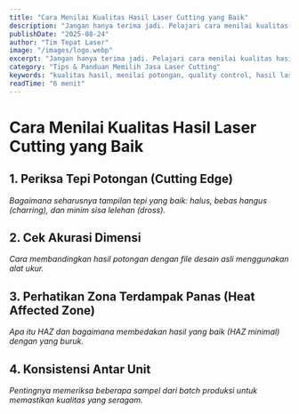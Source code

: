```yaml
---
title: "Cara Menilai Kualitas Hasil Laser Cutting yang Baik"
description: "Jangan hanya terima jadi. Pelajari cara menilai kualitas hasil potongan laser cutting, dari kehalusan tepi hingga akurasi dimensi."
publishDate: "2025-08-24"
author: "Tim Tepat Laser"
image: "/images/logo.webp"
excerpt: "Jangan hanya terima jadi. Pelajari cara menilai kualitas hasil potongan laser cutting, dari kehalusan tepi hingga akurasi dimensi."
category: "Tips & Panduan Memilih Jasa Laser Cutting"
keywords: "kualitas hasil, menilai potongan, quality control, hasil laser"
readTime: "6 menit"
---
```


# Cara Menilai Kualitas Hasil Laser Cutting yang Baik

## 1. Periksa Tepi Potongan (Cutting Edge)
*Bagaimana seharusnya tampilan tepi yang baik: halus, bebas hangus (charring), dan minim sisa lelehan (dross).*

## 2. Cek Akurasi Dimensi
*Cara membandingkan hasil potongan dengan file desain asli menggunakan alat ukur.*

## 3. Perhatikan Zona Terdampak Panas (Heat Affected Zone)
*Apa itu HAZ dan bagaimana membedakan hasil yang baik (HAZ minimal) dengan yang buruk.*

## 4. Konsistensi Antar Unit
*Pentingnya memeriksa beberapa sampel dari batch produksi untuk memastikan kualitas yang seragam.*
